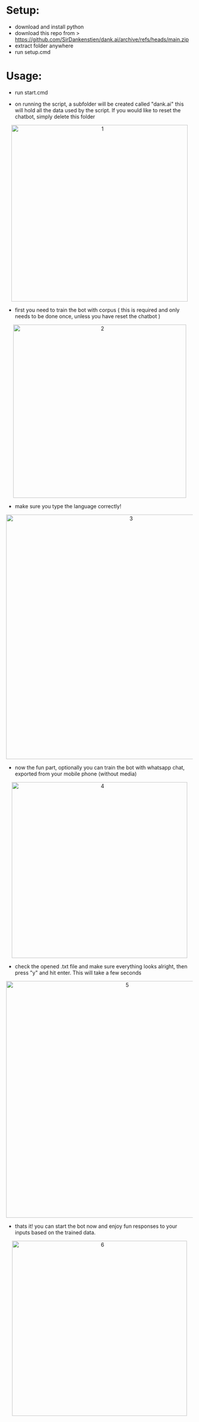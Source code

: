 # Setup:

- download and install python
- download this repo from > https://github.com/SirDankenstien/dank.ai/archive/refs/heads/main.zip
- extract folder anywhere
- run setup.cmd

# Usage:

- run start.cmd

- on running the script, a subfolder will be created called "dank.ai" this will hold all the data used by the script. If you would like to reset the chatbot, simply delete this folder

<p align="center"><img width="476" alt="1" src="https://user-images.githubusercontent.com/52797753/150730845-8ddd3ba0-f075-42a0-a764-74092d6ae847.png"></p>

- first you need to train the bot with corpus ( this is required and only needs to be done once, unless you have reset the chatbot )

<p align="center"><img width="467" alt="2" src="https://user-images.githubusercontent.com/52797753/150730726-b0f3fe28-ebc5-415a-b1ef-3fc6825d1e14.png"></p>

- make sure you type the language correctly!

<p align="center"><img width="659" alt="3" src="https://user-images.githubusercontent.com/52797753/150731619-0041a4f7-d71f-497f-bbed-c363a9218e30.png"></p>

- now the fun part, optionally you can train the bot with whatsapp chat, exported from your mobile phone (without media)

<p align="center"><img width="474" alt="4" src="https://user-images.githubusercontent.com/52797753/150730766-141ea591-531d-4f0e-bad1-d9e45e16d033.png"></p>

- check the opened .txt file and make sure everything looks alright, then press "y" and hit enter. This will take a few seconds

<p align="center"><img width="638" alt="5" src="https://user-images.githubusercontent.com/52797753/150730778-5054d77a-ccbe-45d5-855a-9811e42a0794.png"></p>

- thats it! you can start the bot now and enjoy fun responses to your inputs based on the trained data.

<p align="center"><img width="472" alt="6" src="https://user-images.githubusercontent.com/52797753/150731676-d9067e8f-12f2-4ade-820f-1b98964b2c61.png"></p>
